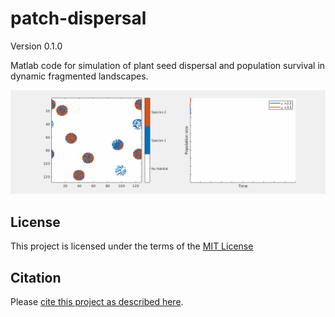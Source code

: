 # patch-dispersal

Version 0.1.0

Matlab code for simulation of plant seed dispersal and population survival in dynamic fragmented landscapes.

![example run](https://github.com/jelletreep/patch-dispersal/blob/master/example.gif)


## License

This project is licensed under the terms of the [MIT License](/LICENSE.md)

## Citation

Please [cite this project as described here](/CITATION.md).
